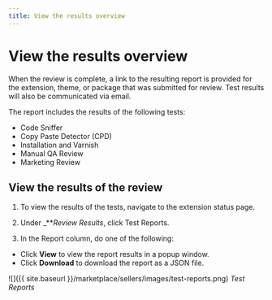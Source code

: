 ```yaml
---
title: View the results overview
---
```


# View the results overview

When the review is complete, a link to the resulting report is provided for the extension, theme, or package that was submitted for review. Test results will also be communicated via email.

The report includes the results of the following tests:

-  Code Sniffer
-  Copy Paste Detector (CPD)
-  Installation and Varnish
-  Manual QA Review
-  Marketing Review

## View the results of the review

1. To view the results of the tests, navigate to the extension status page.

1. Under _**_Review Results_, click <span class="btn">Test Reports</span>.

1. In the Report column, do one of the following:

-  Click **View** to view the report results in a popup window.
-  Click **Download** to download the report as a JSON file.

![]({{ site.baseurl }}/marketplace/sellers/images/test-reports.png)
_Test Reports_
